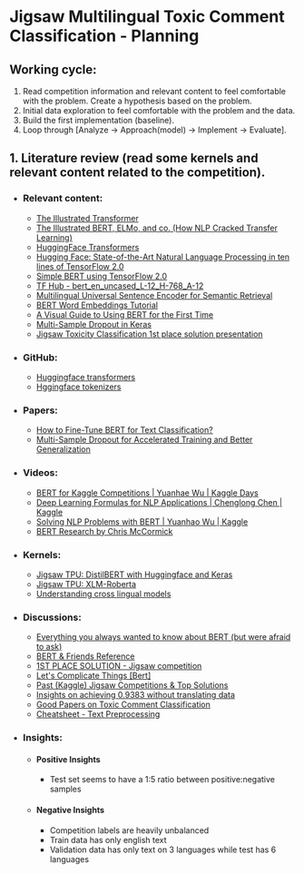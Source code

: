 # Jigsaw Multilingual Toxic Comment Classification - Planning
 
## Working cycle:
1. Read competition information and relevant content to feel comfortable with the problem. Create a hypothesis based on the problem.
2. Initial data exploration to feel comfortable with the problem and the data.
3. Build the first implementation (baseline).
4. Loop through [Analyze -> Approach(model) -> Implement -> Evaluate].

## 1. Literature review (read some kernels and relevant content related to the competition).
- ### Relevant content:
  - [The Illustrated Transformer](https://jalammar.github.io/illustrated-transformer/)
  - [The Illustrated BERT, ELMo, and co. (How NLP Cracked Transfer Learning)](https://jalammar.github.io/illustrated-bert/)
  - [HuggingFace Transformers](https://huggingface.co/transformers/)
  - [Hugging Face: State-of-the-Art Natural Language Processing in ten lines of TensorFlow 2.0](https://medium.com/tensorflow/using-tensorflow-2-for-state-of-the-art-natural-language-processing-102445cda54a)
  - [Simple BERT using TensorFlow 2.0](https://towardsdatascience.com/simple-bert-using-tensorflow-2-0-132cb19e9b22)
  - [TF Hub - bert_en_uncased_L-12_H-768_A-12](https://tfhub.dev/tensorflow/bert_en_uncased_L-12_H-768_A-12/1)
  - [Multilingual Universal Sentence Encoder for Semantic Retrieval](https://ai.googleblog.com/2019/07/multilingual-universal-sentence-encoder.html)
  - [BERT Word Embeddings Tutorial](https://mccormickml.com/2019/05/14/BERT-word-embeddings-tutorial/)
  - [A Visual Guide to Using BERT for the First Time](https://jalammar.github.io/a-visual-guide-to-using-bert-for-the-first-time/)
  - [Multi-Sample Dropout in Keras](https://towardsdatascience.com/multi-sample-dropout-in-keras-ea8b8a9bfd83)
  - [Jigsaw Toxicity Classification 1st place solution presentation](https://docs.google.com/presentation/d/1Km1C8jKpofoRRnWRMka-SGrfRNd8jlp6TuasqVKY91E/edit#slide=id.p)

- ### GitHub:
  - [Huggingface transformers](https://github.com/huggingface/transformers)
  - [Hggingface tokenizers](https://github.com/huggingface/tokenizers/tree/master/bindings/python)

- ### Papers:
  - [How to Fine-Tune BERT for Text Classification?](https://arxiv.org/abs/1905.05583)
  - [Multi-Sample Dropout for Accelerated Training
and Better Generalization](https://arxiv.org/pdf/1905.09788.pdf)

- ### Videos:
  - [BERT for Kaggle Competitions | Yuanhae Wu | Kaggle Days](https://www.youtube.com/watch?v=jS79Y8I0DF4&t=9s)
  - [Deep Learning Formulas for NLP Applications | Chenglong Chen | Kaggle](https://www.youtube.com/watch?v=SmsAI0kLJFc&t=0s)
  - [Solving NLP Problems with BERT | Yuanhao Wu | Kaggle](https://www.youtube.com/watch?v=rQQAIJIf60s)
  - [BERT Research by Chris McCormick](https://www.youtube.com/watch?v=FKlPCK1uFrc&list=PLam9sigHPGwOBuH4_4fr-XvDbe5uneaf6)

- ### Kernels:
  - [Jigsaw TPU: DistilBERT with Huggingface and Keras](https://www.kaggle.com/xhlulu/jigsaw-tpu-distilbert-with-huggingface-and-keras)
  - [Jigsaw TPU: XLM-Roberta](https://www.kaggle.com/xhlulu/jigsaw-tpu-xlm-roberta/notebook)
  - [Understanding cross lingual models](https://www.kaggle.com/mobassir/understanding-cross-lingual-models/notebook)

- ### Discussions:
  - [Everything you always wanted to know about BERT (but were afraid to ask)](https://www.kaggle.com/c/google-quest-challenge/discussion/128420)
  - [BERT & Friends Reference](https://www.kaggle.com/c/tensorflow2-question-answering/discussion/126702)
  - [1ST PLACE SOLUTION - Jigsaw competition](https://www.kaggle.com/c/jigsaw-unintended-bias-in-toxicity-classification/discussion/103280#latest-619135)
  - [Let's Complicate Things [Bert]](https://www.kaggle.com/c/google-quest-challenge/discussion/123770)
  - [Past (Kaggle) Jigsaw Competitions & Top Solutions](https://www.kaggle.com/c/jigsaw-multilingual-toxic-comment-classification/discussion/138163)
  - [Insights on achieving 0.9383 without translating data](https://www.kaggle.com/c/jigsaw-multilingual-toxic-comment-classification/discussion/140254)
  - [Good Papers on Toxic Comment Classification](https://www.kaggle.com/c/jigsaw-multilingual-toxic-comment-classification/discussion/144097)
  - [Cheatsheet - Text Preprocessing](https://www.kaggle.com/c/tweet-sentiment-extraction/discussion/146888)
 
- ### Insights:
  - #### Positive Insights
    - Test set seems to have a 1:5 ratio between positive:negative samples
  - #### Negative Insights
    - Competition labels are heavily unbalanced
    - Train data has only english text
    - Validation data has only text on 3 languages while test has 6 languages
